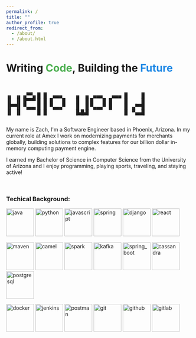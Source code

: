 ```yaml
---
permalink: /
title: ""
author_profile: true
redirect_from: 
  - /about/
  - /about.html
---
```

<style>
pre {
    line-height: 110%
}
</style>

<head>
  <!-- Google tag (gtag.js) -->
  <script async src="https://www.googletagmanager.com/gtag/js?id=G-W0VWTM07VE"></script>
  <script>
    window.dataLayer = window.dataLayer || [];
    function gtag(){dataLayer.push(arguments);}
    gtag('js', new Date());
  
    gtag('config', 'G-W0VWTM07VE');
  </script>
</head>

<title>Zachary Florez</title>

<h1>Writing <span style="color: #4CAF50;">Code</span>, Building the <span style="color: #1E88E5;">Future</span></h1>

<pre>


▗▖ ▗▖▗▞▀▚▖█ █  ▄▄▄    ▗▖ ▗▖ ▄▄▄   ▄▄▄ █    ▐▌
▐▌ ▐▌▐▛▀▀▘█ █ █   █   ▐▌ ▐▌█   █ █    █    ▐▌
▐▛▀▜▌▝▚▄▄▖█ █ ▀▄▄▄▀   ▐▌ ▐▌▀▄▄▄▀ █    █ ▗▞▀▜▌
▐▌ ▐▌     █ █         ▐▙█▟▌           █ ▝▚▄▟▌
                                              
</pre>


My name is Zach, I'm a Software Engineer based in Phoenix, Arizona. In my current role at Amex I work on modernizing payments for merchants globally, building solutions to complex features for our billion dollar in-memory computing payment engine.

I earned my Bachelor of Science in Computer Science from the University of Arizona and I enjoy programming, playing sports, traveling, and staying active!


<!-- Leaving commented out until I start in August -->
<!-- My name is Zach, I'm a Software Engineer based in Phoenix, Arizona, and I'm currently pursuing my Masters in Software Engineering from <a href="https://umich.edu/" style="color: #00274C;" target="_blank">the University of Michigan</a>.
I earned my Bachelor of Science in Computer Science from <a href="https://www.arizona.edu/" target="_blank" style="color: #AB0520;">the University of Arizona</a>.


In my current role at Amex I work on modernizing payments for merchants globally, building solutions to complex features for our billion dollar in-memory computing payment engine.


Aside from programming, I like playing sports, traveling, reading, and staying active! -->


<br>


<h3>Techical Background:</h3>

<img title="java" alt="java" width="75" src="https://raw.githubusercontent.com/marwin1991/profile-technology-icons/refs/heads/main/icons/java.png"> <img title="python" alt="python" width="75" src="https://raw.githubusercontent.com/marwin1991/profile-technology-icons/refs/heads/main/icons/python.png"> <img title="javascript" alt="javascript" width="75" src="https://raw.githubusercontent.com/marwin1991/profile-technology-icons/refs/heads/main/icons/javascript.png"> <img title="spring" alt="spring" width="75" src="https://raw.githubusercontent.com/marwin1991/profile-technology-icons/refs/heads/main/icons/spring.png"> <img title="django" alt="django" width="75" src="https://raw.githubusercontent.com/marwin1991/profile-technology-icons/refs/heads/main/icons/django.png"> <img title="react" alt="react" width="75" src="https://raw.githubusercontent.com/marwin1991/profile-technology-icons/refs/heads/main/icons/react.png">


<img title="maven" alt="maven" width="75" src="https://raw.githubusercontent.com/marwin1991/profile-technology-icons/refs/heads/main/icons/maven.png"> <img title="camel" alt="camel" width="75" src="https://raw.githubusercontent.com/marwin1991/profile-technology-icons/refs/heads/main/icons/apache_camel.png"> <img title="spark" alt="spark" width="75" src="https://raw.githubusercontent.com/marwin1991/profile-technology-icons/refs/heads/main/icons/apache_spark.png"> <img title="kafka" alt="kafka" width="75" src="https://raw.githubusercontent.com/marwin1991/profile-technology-icons/refs/heads/main/icons/kafka.png"> <img title="spring_boot" alt="spring_boot" width="75" src="https://raw.githubusercontent.com/marwin1991/profile-technology-icons/refs/heads/main/icons/spring_boot.png"> <img title="cassandra" alt="cassandra" width="75" src="https://raw.githubusercontent.com/marwin1991/profile-technology-icons/refs/heads/main/icons/cassandra.png"> <img title="postgresql" alt="postgresql" width="75" src="https://raw.githubusercontent.com/marwin1991/profile-technology-icons/refs/heads/main/icons/postgresql.png">

<img title="docker" alt="docker" width="75" src="https://raw.githubusercontent.com/marwin1991/profile-technology-icons/refs/heads/main/icons/docker.png"> <img title="jenkins" alt="jenkins" width="75" src="https://raw.githubusercontent.com/marwin1991/profile-technology-icons/refs/heads/main/icons/jenkins.png"> <img title="postman" alt="postman" width="75" src="https://raw.githubusercontent.com/marwin1991/profile-technology-icons/refs/heads/main/icons/postman.png"> <img title="git" alt="git" width="75" src="https://raw.githubusercontent.com/marwin1991/profile-technology-icons/refs/heads/main/icons/git.png">  <img title="github" alt="github" width="75" src="https://raw.githubusercontent.com/marwin1991/profile-technology-icons/refs/heads/main/icons/github.png"> <img title="gitlab" alt="gitlab" width="75" src="https://raw.githubusercontent.com/marwin1991/profile-technology-icons/refs/heads/main/icons/gitlab.png">
